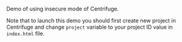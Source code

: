 Demo of using insecure mode of Centrifuge.

Note that to launch this demo you should first create new project in Centrifuge and change
`project` variable to your project ID value in `index.html` file.